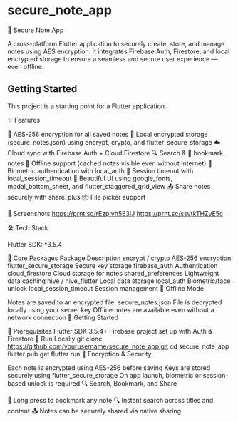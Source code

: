 # secure_note_app

🔐 Secure Note App

A cross-platform Flutter application to securely create, store, and manage notes using AES encryption. It integrates Firebase Auth, Firestore, and local encrypted storage to ensure a seamless and secure user experience — even offline.

## Getting Started

This project is a starting point for a Flutter application.

✨ Features

🔑 AES-256 encryption for all saved notes
📁 Local encrypted storage (secure_notes.json) using encrypt, crypto, and flutter_secure_storage
☁️ Cloud sync with Firebase Auth + Cloud Firestore
🔍 Search & 🔖 bookmark notes
📶 Offline support (cached notes visible even without Internet)
🔐 Biometric authentication with local_auth
🧠 Session timeout with local_session_timeout
🎨 Beautiful UI using google_fonts, modal_bottom_sheet, and flutter_staggered_grid_view
📤 Share notes securely with share_plus
📦 File picker support

📱 Screenshots
https://prnt.sc/rEzpIvh5E3IJ
https://prnt.sc/ssytkTHZyE5c


🛠 Tech Stack

Flutter SDK: ^3.5.4

🔐 Core Packages
Package	Description
encrypt / crypto	AES-256 encryption
flutter_secure_storage	Secure key storage
firebase_auth	Authentication
cloud_firestore	Cloud storage for notes
shared_preferences	Lightweight data caching
hive / hive_flutter	Local data storage
local_auth	Biometric/face unlock
local_session_timeout	Session management
📂 Offline Mode

Notes are saved to an encrypted file: secure_notes.json
File is decrypted locally using your secret key
Offline notes are available even without a network connection
🚀 Getting Started

🔧 Prerequisites
Flutter SDK 3.5.4+
Firebase project set up with Auth & Firestore
🧪 Run Locally
git clone https://github.com/yourusername/secure_note_app.git
cd secure_note_app
flutter pub get
flutter run
🔑 Encryption & Security

Each note is encrypted using AES-256 before saving
Keys are stored securely using flutter_secure_storage
On app launch, biometric or session-based unlock is required
🔍 Search, Bookmark, and Share

🔖 Long press to bookmark any note
🔍 Instant search across titles and content
📤 Notes can be securely shared via native sharing